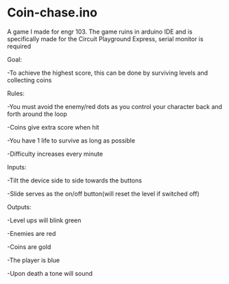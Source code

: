 # Coin-chase.ino
A game I made for engr 103. 
The game ruins in arduino IDE and is specifically made for the Circuit Playground Express,
serial monitor is required


Goal:

-To achieve the highest score, this can be done by surviving levels and collecting coins





Rules:

-You must avoid the enemy/red dots as you control your character back and forth around the loop

-Coins give extra score when hit

-You have 1 life to survive as long as possible

-Difficulty increases every minute




Inputs:

-Tilt the device side to side towards the buttons

-Slide serves as the on/off button(will reset the level if switched off)


Outputs:

-Level ups will blink green

-Enemies are red

-Coins are gold

-The player is blue

-Upon death a tone will sound












